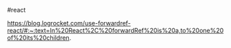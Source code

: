 #react 
 
https://blog.logrocket.com/use-forwardref-react/#:~:text=In%20React%2C%20forwardRef%20is%20a,to%20one%20of%20its%20children.


   